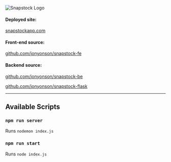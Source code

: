 ![Snapstock Logo](https://raw.githubusercontent.com/jonyonson/snapstock-fe/master/src/assets/snapstock_logo.svg)

#### Deployed site:
[snapstockapp.com](https://snapstockapp.com)

#### Front-end source:
[github.com/jonyonson/snapstock-fe](https://github.com/jonyonson/snapstock-fe)

#### Backend source:
[github.com/jonyonson/snapstock-be](https://github.com/jonyonson/snapstock-be)

[github.com/jonyonson/snapstock-flask](https://github.com/jonyonson/snapstock-flask)

<hr>

## Available Scripts

### `npm run server`

Runs `nodemon index.js`

### `npm run start`

Runs `node index.js`
